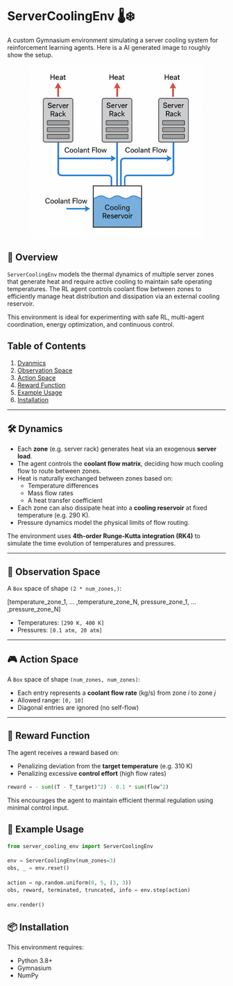 # ServerCoolingEnv 🌡️❄️

A custom Gymnasium environment simulating a server cooling system for reinforcement learning agents. Here is a AI generated image to roughly show the setup.

<!--  ![Cooling description diagram](/industrial_env/cooling_diagram.png) -->
<p align="center">
<img src="/industrial_env/cooling_diagram.png" alt="drawing" width="400" style="margin: 0 auto"/>
</p>

## 📘 Overview

`ServerCoolingEnv` models the thermal dynamics of multiple server zones that generate heat and require active cooling to maintain safe operating temperatures. The RL agent controls coolant flow between zones to efficiently manage heat distribution and dissipation via an external cooling reservoir.

This environment is ideal for experimenting with safe RL, multi-agent coordination, energy optimization, and continuous control.

## Table of Contents
1. [Dyanmics](#%EF%B8%8F-dynamics)
2. [Observation Space](#-observation-space)
3. [Action Space](#-action-space)
4. [Reward Function](#-reward-function)
5. [Example Usage](#-example-usage)
6. [Installation](#-installation)
   
---

## 🛠️ Dynamics

- Each **zone** (e.g. server rack) generates heat via an exogenous **server load**.
- The agent controls the **coolant flow matrix**, deciding how much cooling flow to route between zones.
- Heat is naturally exchanged between zones based on:
  - Temperature differences
  - Mass flow rates
  - A heat transfer coefficient
- Each zone can also dissipate heat into a **cooling reservoir** at fixed temperature (e.g. 290 K).
- Pressure dynamics model the physical limits of flow routing.

The environment uses **4th-order Runge-Kutta integration (RK4)** to simulate the time evolution of temperatures and pressures.

---

## 📏 Observation Space

A `Box` space of shape `(2 * num_zones,)`:

[temperature_zone_1, ... ,temperature_zone_N, pressure_zone_1, ... ,pressure_zone_N]

- Temperatures: `[290 K, 400 K]`
- Pressures: `[0.1 atm, 20 atm]`

---

## 🎮 Action Space

A `Box` space of shape `(num_zones, num_zones)`:

- Each entry represents a **coolant flow rate** (kg/s) from zone *i* to zone *j*
- Allowed range: `[0, 10]`
- Diagonal entries are ignored (no self-flow)

---

## 🧠 Reward Function

The agent receives a reward based on:

- Penalizing deviation from the **target temperature** (e.g. 310 K)
- Penalizing excessive **control effort** (high flow rates)

```python
reward = - sum((T - T_target)^2) - 0.1 * sum(flow^2)
```
This encourages the agent to maintain efficient thermal regulation using minimal control input.

## 🧪 Example Usage

```python
from server_cooling_env import ServerCoolingEnv

env = ServerCoolingEnv(num_zones=3)
obs, _ = env.reset()

action = np.random.uniform(0, 5, (3, 3))
obs, reward, terminated, truncated, info = env.step(action)

env.render()
```

## 📦 Installation

This environment requires:
- Python 3.8+
- Gymnasium
- NumPy
